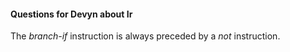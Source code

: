 
#### Questions for Devyn about Ir

The *branch-if* instruction is always preceded by a *not* instruction.
